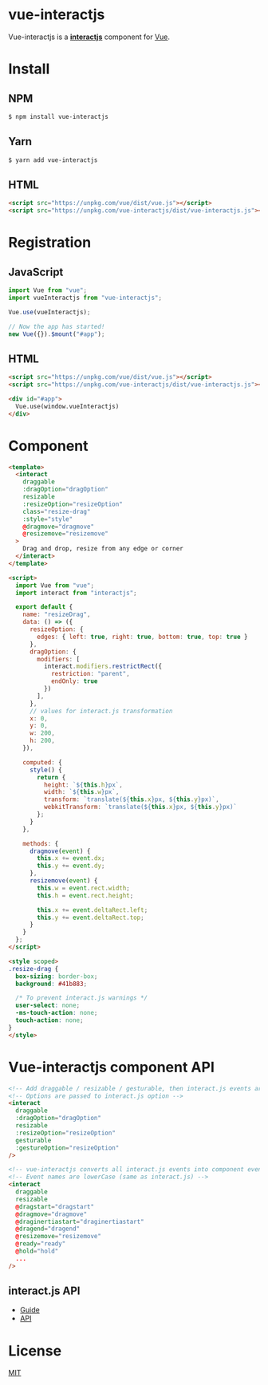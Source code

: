 # vue-interactjs

Vue-interactjs is a **[interactjs](https://interactjs.io/)** component for [Vue](http://vuejs.org).

# Install

## NPM

```sh
$ npm install vue-interactjs
```

## Yarn

```sh
$ yarn add vue-interactjs
```

## HTML

```html
<script src="https://unpkg.com/vue/dist/vue.js"></script>
<script src="https://unpkg.com/vue-interactjs/dist/vue-interactjs.js"></script>
```

# Registration

## JavaScript

```javascript
import Vue from "vue";
import vueInteractjs from "vue-interactjs";

Vue.use(vueInteractjs);

// Now the app has started!
new Vue({}).$mount("#app");
```

## HTML

```html
<script src="https://unpkg.com/vue/dist/vue.js"></script>
<script src="https://unpkg.com/vue-interactjs/dist/vue-interactjs.js"></script>

<div id="#app">
  Vue.use(window.vueInteractjs)
</div>
```

# Component

```html
<template>
  <interact
    draggable
    :dragOption="dragOption"
    resizable
    :resizeOption="resizeOption"
    class="resize-drag"
    :style="style"
    @dragmove="dragmove"
    @resizemove="resizemove"
  >
    Drag and drop, resize from any edge or corner
  </interact>
</template>

<script>
  import Vue from "vue";
  import interact from "interactjs";

  export default {
    name: "resizeDrag",
    data: () => ({
      resizeOption: {
        edges: { left: true, right: true, bottom: true, top: true }
      },
      dragOption: {
        modifiers: [
          interact.modifiers.restrictRect({
            restriction: "parent",
            endOnly: true
          })
        ],
      },
      // values for interact.js transformation
      x: 0,
      y: 0,
      w: 200,
      h: 200,
    }),

    computed: {
      style() {
        return {
          height: `${this.h}px`,
          width: `${this.w}px`,
          transform: `translate(${this.x}px, ${this.y}px)`,
          webkitTransform: `translate(${this.x}px, ${this.y}px)`
        };
      }
    },

    methods: {
      dragmove(event) {
        this.x += event.dx;
        this.y += event.dy;
      },
      resizemove(event) {
        this.w = event.rect.width;
        this.h = event.rect.height;

        this.x += event.deltaRect.left;
        this.y += event.deltaRect.top;
      }
    }
  };
</script>

<style scoped>
.resize-drag {
  box-sizing: border-box;
  background: #41b883;

  /* To prevent interact.js warnings */
  user-select: none;
  -ms-touch-action: none;
  touch-action: none;
}
</style>
```

# Vue-interactjs component API

```html
<!-- Add draggable / resizable / gesturable, then interact.js events are enabled -->
<!-- Options are passed to interact.js option -->
<interact
  draggable
  :dragOption="dragOption"
  resizable
  :resizeOption="resizeOption"
  gesturable
  :gestureOption="resizeOption"
/>
```

```html
<!-- vue-interactjs converts all interact.js events into component events, e.g.: -->
<!-- Event names are lowerCase (same as interact.js) -->
<interact
  draggable
  resizable
  @dragstart="dragstart"
  @dragmove="dragmove"
  @draginertiastart="draginertiastart"
  @dragend="dragend"
  @resizemove="resizemove"
  @ready="ready"
  @hold="hold"
  ...
/>
```

## interact.js API

- [Guide](https://interactjs.io/docs/)
- [API](https://interactjs.io/docs/api/Interactable.html)

# License

[MIT](https://github.com/yoroshikudozo/vue-interactjs/blob/master/LICENSE)
